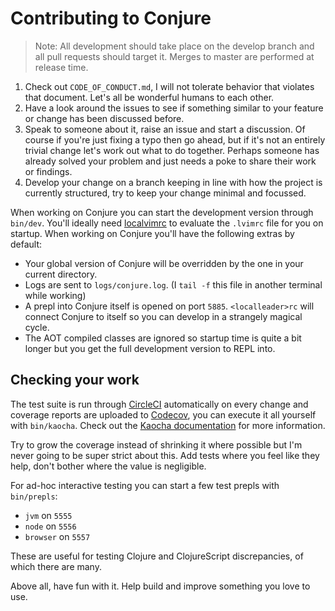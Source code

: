 # Contributing to Conjure

> Note: All development should take place on the develop branch and all pull requests should target it. Merges to master are performed at release time.

 1. Check out `CODE_OF_CONDUCT.md`, I will not tolerate behavior that violates that document. Let's all be wonderful humans to each other.
 2. Have a look around the issues to see if something similar to your feature or change has been discussed before.
 3. Speak to someone about it, raise an issue and start a discussion. Of course if you're just fixing a typo then go ahead, but if it's not an entirely trivial change let's work out what to do together. Perhaps someone has already solved your problem and just needs a poke to share their work or findings.
 4. Develop your change on a branch keeping in line with how the project is currently structured, try to keep your change minimal and focussed.

When working on Conjure you can start the development version through `bin/dev`. You'll ideally need [localvimrc][] to evaluate the `.lvimrc` file for you on startup. When working on Conjure you'll have the following extras by default:

 * Your global version of Conjure will be overridden by the one in your current directory.
 * Logs are sent to `logs/conjure.log`. (I `tail -f` this file in another terminal while working)
 * A prepl into Conjure itself is opened on port `5885`. `<localleader>rc` will connect Conjure to itself so you can develop in a strangely magical cycle.
 * The AOT compiled classes are ignored so startup time is quite a bit longer but you get the full development version to REPL into.

## Checking your work

The test suite is run through [CircleCI][] automatically on every change and coverage reports are uploaded to [Codecov][], you can execute it all yourself with `bin/kaocha`. Check out the [Kaocha documentation][kaocha] for more information.

Try to grow the coverage instead of shrinking it where possible but I'm never going to be super strict about this. Add tests where you feel like they help, don't bother where the value is negligible.

For ad-hoc interactive testing you can start a few test prepls with `bin/prepls`:

 * `jvm` on `5555`
 * `node` on `5556`
 * `browser` on `5557`

These are useful for testing Clojure and ClojureScript discrepancies, of which there are many.

Above all, have fun with it. Help build and improve something you love to use.

[localvimrc]: https://github.com/embear/vim-localvimrc
[circleci]: https://circleci.com/
[codecov]: https://codecov.io/
[kaocha]: https://github.com/lambdaisland/kaocha
